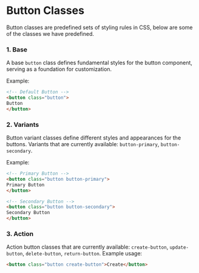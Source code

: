 # Button Classes

Button classes are predefined sets of styling rules in CSS, below are some of the classes we have predefined.

### 1. Base
A base `button` class defines fundamental styles for the button component, serving as a foundation for customization.

Example:
```html
<!-- Default Button -->
<button class="button">
Button
</button>
```

### 2. Variants
Button variant classes define different styles and appearances for the buttons. Variants that are currently available: `button-primary`, `button-secondary`.

Example:
```html
<!-- Primary Button -->
<button class="button button-primary">
Primary Button
</button>

<!-- Secondary Button -->
<button class="button button-secondary">
Secondary Button
</button>
```

### 3. Action
Action button classes that are currently available: `create-button`, `update-button`, `delete-button`, `return-button`.
Example usage:
```html
<button class="button create-button">Create</button>
```
